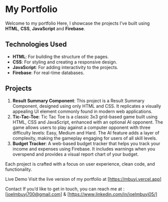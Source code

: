 # My Portfolio

Welcome to my portfolio
Here, I showcase the projects I’ve built using **HTML**, **CSS**, **JavaScript** and **Firebase**.

## Technologies Used
- **HTML**: For building the structure of the pages.
- **CSS**: For styling and creating a responsive design.
- **JavaScript**: For adding interactivity to the projects.
- **Firebase**: For real-time databases.

## Projects
1. **Result Summary Component**: This project is a Result Summary Component, designed using only HTML and CSS. It replicates a visually appealing UI element commonly found in modern web applications.
2. **Tic-Tac-Toe**: Tic Tac Toe is a classic 3x3 grid-based game built using HTML, CSS and JavaScript, enhanced with an optional AI opponent. The game allows users to play against a computer opponent with three difficulty levels: Easy, Medium and Hard. The AI feature adds a layer of complexity, making the gameplay engaging for users of all skill levels.
3. **Budget Tracker**: A web-based budget tracker that helps you track your income and expenses using Firebase. It includes warnings when you overspend and provides a visual report chart of your budget.

Each project is crafted with a focus on user experience, clean code, and functionality.

Live Demo
Visit the live version of my portfolio at [https://mbuyi.vercel.app]

Contact
If you’d like to get in touch, you can reach me at :
[joelmbuyi700@gmail.com] & [https://www.linkedin.com/in/joelmbuyi05/]

